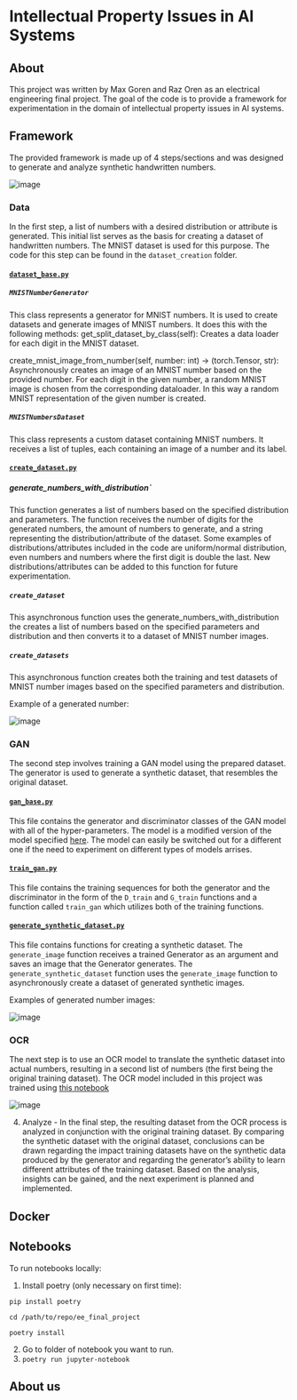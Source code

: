 # Intellectual Property Issues in AI Systems

## About
This project was written by Max Goren and Raz Oren as an electrical engineering final project. The goal of the code is to provide a framework for experimentation in the domain of intellectual property issues in AI systems.

## Framework
The provided framework is made up of 4 steps/sections and was designed to generate and analyze synthetic handwritten numbers.

![image](https://github.com/maxg1995/ee_final_project/assets/66733412/d0accea0-dcac-48ae-891b-8b258792de5d)

### Data
In the first step, a list of numbers with a desired distribution or attribute is generated. This initial list serves as the basis for creating a dataset of handwritten numbers. The MNIST dataset is used for this purpose.
The code for this step can be found in the `dataset_creation` folder.

#### [`dataset_base.py`](./ee_final_project/dataset_creation/dataset_base.py)
##### `MNISTNumberGenerator`
This class represents a generator for MNIST numbers. It is used to create datasets and generate images of MNIST numbers.
It does this with the following methods:
get_split_dataset_by_class(self): Creates a data loader for each digit in the MNIST dataset.

create_mnist_image_from_number(self, number: int) -> (torch.Tensor, str): Asynchronously creates an image of an MNIST number based on the provided number. For each digit in the given number, a random MNIST image is chosen from the corresponding dataloader. In this way a random MNIST representation of the given number is created.

##### `MNISTNumbersDataset`
This class represents a custom dataset containing MNIST numbers. It receives a list of tuples, each containing an image of a number and its label.

#### [`create_dataset.py`](./ee_final_project/dataset_creation/create_dataset.py)
##### generate_numbers_with_distribution`
This function generates a list of numbers based on the specified distribution and parameters. The function receives the number of digits for the generated numbers, the amount of numbers to generate, and a string representing the distribution/attribute of the dataset. Some examples of distributions/attributes included in the code are uniform/normal distribution, even numbers and numbers where the first digit is double the last. New distributions/attributes can be added to this function for future experimentation.

##### `create_dataset`
This asynchronous function uses the generate_numbers_with_distribution the creates a list of numbers based on the specified parameters and distribution and then converts it to a dataset of MNIST number images.

##### `create_datasets`
This asynchronous function creates both the training and test datasets of MNIST number images based on the specified parameters and distribution.

Example of a generated number:

![image](https://github.com/maxg1995/ee_final_project/assets/66733412/0bcb651f-45bf-4a03-a45d-b48d6c3f7b34)


### GAN
The second step involves training a GAN model using the prepared dataset. The generator is used to generate a synthetic dataset, that resembles the original dataset.

#### [`gan_base.py`](./ee_final_project/gan/gan_base.py)
This file contains the generator and discriminator classes of the GAN model with all of the hyper-parameters. The model is a modified version of the model specified [here](https://medium.com/intel-student-ambassadors/mnist-gan-detailed-step-by-step-explanation-implementation-in-code-ecc93b22dc60). The model can easily be switched out for a different one if the need to experiment on different types of models arrises.

#### [`train_gan.py`](./ee_final_project/gan/train_gan.py)
This file contains the training sequences for both the generator and the discriminator in the form of the `D_train` and `G_train` functions and a function called `train_gan` which utilizes both of the training functions.

#### [`generate_synthetic_dataset.py`](./ee_final_project/gan/generate_synthetic_dataset.py)
This file contains functions for creating a synthetic dataset. The `generate_image` function receives a trained Generator as an argument and saves an image that the Generator generates. The `generate_synthetic_dataset` function uses the `generate_image` function to asynchronously create a dataset of generated synthetic images.

Examples of generated number images:

![image](https://github.com/maxg1995/ee_final_project/assets/66733412/4c42a01e-2b19-4bc2-9c75-285519405082)

### OCR
The next step is to use an OCR model to translate the synthetic dataset into actual numbers, resulting in a second list of numbers (the first being the original training dataset). The OCR model included in this project was trained using [this notebook](./ee_final_project/ocr/scripts/)

![image](https://github.com/maxg1995/ee_final_project/assets/66733412/ed81a7ab-befd-4d46-8fea-99f0dbc3294e)

4. Analyze - In the final step, the resulting dataset from the OCR process is analyzed in conjunction with the original training dataset. By comparing the synthetic dataset with the original dataset, conclusions can be drawn regarding the impact training datasets have on the synthetic data produced by the generator and regarding the generator’s ability to learn different attributes of the training dataset. Based on the analysis, insights can be gained, and the next experiment is planned and implemented.

## Docker

## Notebooks
To run notebooks locally:
1. Install poetry (only necessary on first time):

`pip install poetry`

`cd /path/to/repo/ee_final_project`

`poetry install`

2. Go to folder of notebook you want to run.
3. `poetry run jupyter-notebook`

## About us

  
